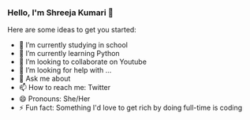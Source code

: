 ### Hello, I'm Shreeja Kumari  👋

Here are some ideas to get you started:

- 🔭 I’m currently studying in school
- 🌱 I’m currently learning Python
- 👯 I’m looking to collaborate on Youtube
- 🤔 I’m looking for help with ...
- 💬 Ask me about 
- 📫 How to reach me: Twitter
- 😄 Pronouns: She/Her
- ⚡ Fun fact: Something I'd love to get rich by doing full-time is coding

